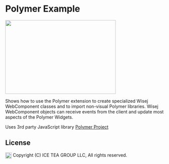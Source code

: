 Polymer Example
====

<img src="https://raw.githubusercontent.com/iceteagroup/wisej-examples/master/Support/Images/Polymer-Sample.png" width="350" height="233">

Shows how to use the Polymer extension to create specialized Wisej WebComponent classes and to import non-visual Polymer libraries. Wisej WebComponent objects can receive events from the client and update most aspects of the Polymer Widgets.

Uses 3rd party JavaScript library [Polymer Project](https://www.polymer-project.org/)

License
-------
<img src="http://iceteagroup.com/wp-content/uploads/2017/01/Square-64x64-trasp.png" height="20" align="top"> Copyright (C) ICE TEA GROUP LLC, All rights reserved.
